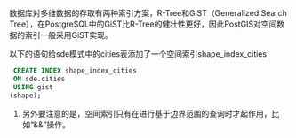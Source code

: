 数据库对多维数据的存取有两种索引方案，R-Tree和GiST（Generalized Search Tree），在PostgreSQL中的GiST比R-Tree的健壮性更好，因此PostGIS对空间数据的索引一般采用GiST实现。



以下的语句给sde模式中的cities表添加了一个空间索引shape_index_cities



```sql
 CREATE INDEX shape_index_cities
 ON sde.cities
 USING gist
(shape);

```



1. 另外要注意的是，空间索引只有在进行基于边界范围的查询时才起作用，比如“&&”操作。

